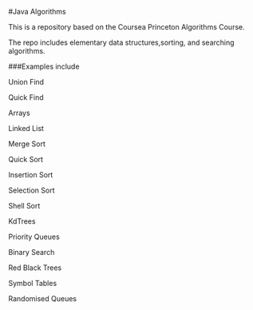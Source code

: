 #Java Algorithms

This is a repository based on the Coursea Princeton Algorithms Course.


The repo includes elementary data structures,sorting, and searching algorithms. 


###Examples include 

Union Find

Quick Find

Arrays

Linked List 

Merge Sort

Quick Sort

Insertion Sort

Selection Sort

Shell Sort 

KdTrees

Priority Queues

Binary Search 

Red Black Trees

Symbol Tables

Randomised Queues






